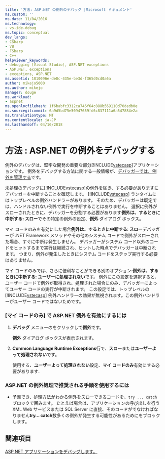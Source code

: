 ```yaml
---
title: '方法: ASP.NET の例外のデバッグ |Microsoft ドキュメント'
ms.custom: ''
ms.date: 11/04/2016
ms.technology:
- vs-ide-debug
ms.topic: conceptual
dev_langs:
- CSharp
- VB
- FSharp
- C++
helpviewer_keywords:
- debugging [Visual Studio], ASP.NET exceptions
- ASP.NET, exceptions
- exceptions, ASP.NET
ms.assetid: 1810096e-de8c-435e-be3d-f365d0cd0a6a
author: mikejo5000
ms.author: mikejo
manager: douge
ms.workload:
- aspnet
ms.openlocfilehash: 1f6babfc3312ca746f64c888b569110d70dedb0e
ms.sourcegitcommit: 6a9d5bd75e50947659fd6c837111a6a547884e2a
ms.translationtype: MT
ms.contentlocale: ja-JP
ms.lasthandoff: 04/16/2018
---
```

# <a name="how-to-debug-aspnet-exceptions"></a>方法 : ASP.NET の例外をデバッグする
例外のデバッグは、堅牢な開発の重要な部分[!INCLUDE[vstecasp](../code-quality/includes/vstecasp_md.md)]アプリケーションです。 例外をデバッグする方法に関する一般情報が、[デバッガーでは、例外を管理する](../debugger/managing-exceptions-with-the-debugger.md)です。  
  
 未処理のデバッグに[!INCLUDE[vstecasp](../code-quality/includes/vstecasp_md.md)]の例外を除き、する必要がありますにデバッガーを中断することを確認します。 [!INCLUDE[vstecasp](../code-quality/includes/vstecasp_md.md)] ランタイムにはトップレベルの例外ハンドラーがあります。 そのため、デバッガーは既定では、ハンドルされない例外で実行を中断することはありません。 選択に例外がスローされたときに、デバッガーを分割する必要があります**例外は、するときに中断する: スロー**でその特定の例外の設定、**例外** ダイアログ ボックス。  
  
 マイ コードのみを有効にした場合**例外は、するときに中断する: スロー**デバッガーが .NET Framework メソッドやその他のシステム コードで例外がスローされた場合、すぐに中断は発生しません。 デバッガーがシステム コード以外のコードをヒットするまで実行は継続され、ヒットした時点でデバッガーは中断されます。 つまり、例外が発生したときにシステム コードをステップ実行する必要はありません。  
  
 マイ コードのみでは、さらに便利なことができる別のオプション:**例外は、するときに中断する: ユーザーに処理されない**です。 例外にこの設定を選択すると、ユーザー コードで例外が取得され、処理された場合にのみ、デバッガーによってユーザー コードの実行が中断されます。 この設定では、トップレベルの [!INCLUDE[vstecasp](../code-quality/includes/vstecasp_md.md)] 例外ハンドラーの効果が無視されます。この例外ハンドラーがユーザー コードではないためです。  
  
### <a name="to-enable-debugging-of-aspnet-exceptions-with-just-my-code"></a>[マイ コードのみ] で ASP.NET 例外を有効にするには  
  
1.  **デバッグ** メニューのをクリックして**例外**です。  
  
     **例外** ダイアログ ボックスが表示されます。  
  
2.  **Common Language Runtime Exceptions**行で、**スロー**または**ユーザーよって処理されない**です。  
  
     使用する、**ユーザーよって処理されない**設定、**マイ コードのみ**有効にする必要があります.  
  
### <a name="to-use-best-practices-for-aspnet-exception-handling"></a>ASP.NET の例外処理で推奨される手順を使用するには  
  
-   予測でき、処理方法がわかる例外をスローできるコードを、`try ... catch` ブロックで囲みます。 たとえば場合は、アプリケーションの呼び出しを行う XML Web サービスまたは SQL Server に直接、そのコードがでなければなりません**try… catch**数多くの例外が発生する可能性があるためにをブロックします。

## <a name="see-also"></a>関連項目
[ASP.NET アプリケーションをデバッグします。](../debugger/how-to-enable-debugging-for-aspnet-applications.md)